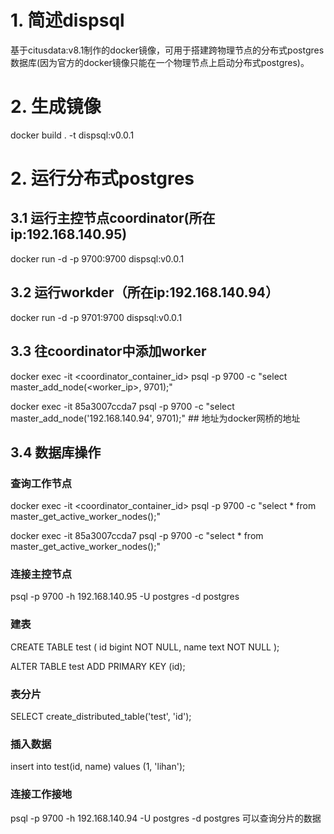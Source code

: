 # 1. 简述dispsql
基于citusdata:v8.1制作的docker镜像，可用于搭建跨物理节点的分布式postgres数据库(因为官方的docker镜像只能在一个物理节点上启动分布式postgres)。

# 2. 生成镜像
docker build . -t dispsql:v0.0.1

# 2. 运行分布式postgres
##  3.1 运行主控节点coordinator(所在ip:192.168.140.95)
docker run -d -p 9700:9700 dispsql:v0.0.1

## 3.2 运行workder（所在ip:192.168.140.94）
docker run -d -p 9701:9700 dispsql:v0.0.1

## 3.3 往coordinator中添加worker
docker exec -it <coordinator_container_id> psql -p 9700 -c "select master_add_node(<worker_ip>, 9701);"

docker exec -it 85a3007ccda7 psql -p 9700 -c "select master_add_node('192.168.140.94', 9701);"  ## 地址为docker网桥的地址

## 3.4 数据库操作
### 查询工作节点
docker exec -it <coordinator_container_id> psql -p 9700 -c "select * from master_get_active_worker_nodes();"

docker exec -it 85a3007ccda7 psql -p 9700 -c "select * from master_get_active_worker_nodes();"

### 连接主控节点
psql -p 9700 -h 192.168.140.95 -U postgres -d postgres

### 建表
CREATE TABLE test (
    id bigint NOT NULL,
    name text NOT NULL
);

ALTER TABLE test ADD PRIMARY KEY (id);

### 表分片
SELECT create_distributed_table('test', 'id');

### 插入数据
insert into test(id, name) values (1, 'lihan');

### 连接工作接地
psql -p 9700 -h 192.168.140.94 -U postgres -d postgres
可以查询分片的数据
